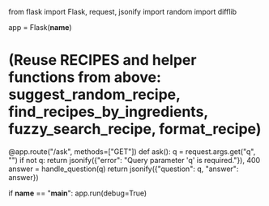 from flask import Flask, request, jsonify
import random
import difflib

app = Flask(__name__)

# (Reuse RECIPES and helper functions from above: suggest_random_recipe, find_recipes_by_ingredients, fuzzy_search_recipe, format_recipe)

@app.route("/ask", methods=["GET"])
def ask():
    q = request.args.get("q", "")
    if not q:
        return jsonify({"error": "Query parameter 'q' is required."}), 400
    answer = handle_question(q)
    return jsonify({"question": q, "answer": answer})

if __name__ == "__main__":
    app.run(debug=True)
